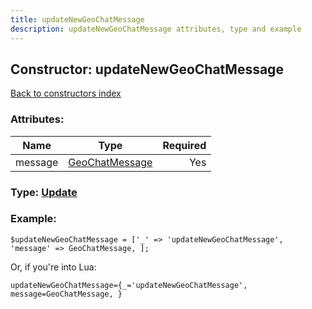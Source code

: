 ```yaml
---
title: updateNewGeoChatMessage
description: updateNewGeoChatMessage attributes, type and example
---
```

## Constructor: updateNewGeoChatMessage  
[Back to constructors index](index.md)



### Attributes:

| Name     |    Type       | Required |
|----------|:-------------:|---------:|
|message|[GeoChatMessage](../types/GeoChatMessage.md) | Yes|



### Type: [Update](../types/Update.md)


### Example:

```
$updateNewGeoChatMessage = ['_' => 'updateNewGeoChatMessage', 'message' => GeoChatMessage, ];
```  

Or, if you're into Lua:  


```
updateNewGeoChatMessage={_='updateNewGeoChatMessage', message=GeoChatMessage, }

```


